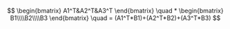 $$
\begin{bmatrix}
A1^T&A2^T&A3^T
\end{bmatrix} 	\quad    * 
\begin{bmatrix}
B1\\\\B2\\\\B3
\end{bmatrix} \quad = 
(A1^T*B1)+(A2^T*B2)+(A3^T*B3)
$$
